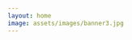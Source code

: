 ```yaml
---
layout: home
image: assets/images/banner3.jpg
---
```

<style>
header.intro {
       display: none;
}
</style>